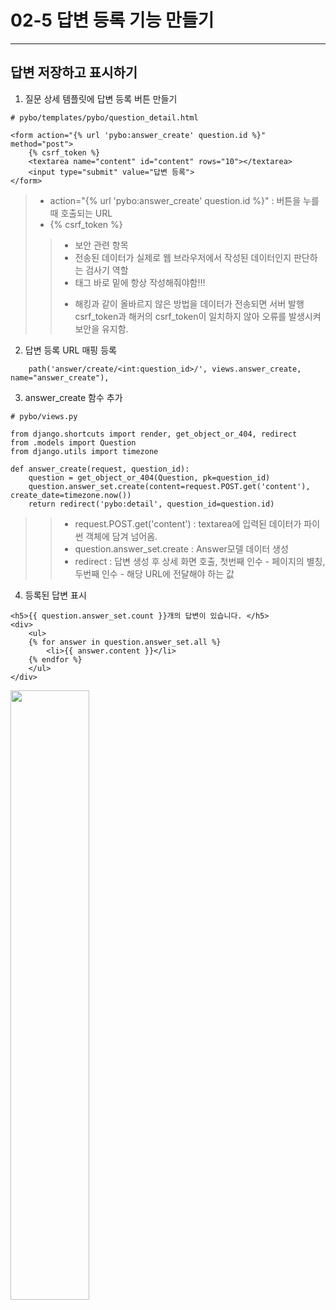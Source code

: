 # 02-5 답변 등록 기능 만들기
------------
## 답변 저장하고 표시하기
1. 질문 상세 템플릿에 답변 등록 버튼 만들기
```
# pybo/templates/pybo/question_detail.html

<form action="{% url 'pybo:answer_create' question.id %}" method="post">
    {% csrf_token %}
    <textarea name="content" id="content" rows="10"></textarea>
    <input type="submit" value="답변 등록">
</form>
```
> * action="{% url 'pybo:answer_create' question.id %}" : 버튼을 누를 때 호출되는 URL
> * {% csrf_token %} 
>> * 보안 관련 항목
>> * 전송된 데이터가 실제로 웹 브라우저에서 작성된 데이터인지 판단하는 검사기 역할
>> * <form> 태그 바로 밑에 항상 작성해줘야함!!!
>> * 해킹과 같이 올바르지 않은 방법을 데이터가 전송되면 서버 발행 csrf_token과 해커의 csrf_token이 일치하지 않아 오류를 발생시켜 보안을 유지함.

2. 답변 등록 URL 매핑 등록
```
    path('answer/create/<int:question_id>/', views.answer_create, name="answer_create"),
```

3. answer_create 함수 추가
```
# pybo/views.py

from django.shortcuts import render, get_object_or_404, redirect
from .models import Question
from django.utils import timezone

def answer_create(request, question_id):
    question = get_object_or_404(Question, pk=question_id)
    question.answer_set.create(content=request.POST.get('content'), create_date=timezone.now())
    return redirect('pybo:detail', question_id=question.id)
```
>> * request.POST.get('content') : textarea에 입력된 데이터가 파이썬 객체에 담겨 넘어옴.
>> * question.answer_set.create : Answer모델 데이터 생성
>> * redirect : 답변 생성 후 상세 화면 호출, 첫번째 인수 - 페이지의 별칭, 두번째 인수 - 해당 URL에 전달해야 하는 값

4. 등록된 답변 표시
```
<h5>{{ question.answer_set.count }}개의 답변이 있습니다. </h5>
<div>
    <ul>
    {% for answer in question.answer_set.all %}
        <li>{{ answer.content }}</li>
    {% endfor %}
    </ul>
</div>
```
<img src = "https://user-images.githubusercontent.com/65546884/183237524-d559cb02-4bcd-4fe9-a5e1-313fca8c5448.png" width="50%" height="50%">   